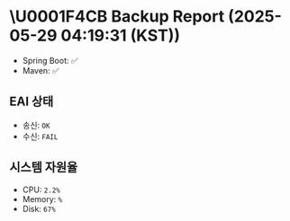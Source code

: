# \U0001F4CB Backup Report (2025-05-29 04:19:31 (KST))
- Spring Boot: ✅
- Maven: ✅
## EAI 상태
- 송신: `OK`
- 수신: `FAIL`
## 시스템 자원율
- CPU: `2.2%`
- Memory: `%`
- Disk: `67%`
